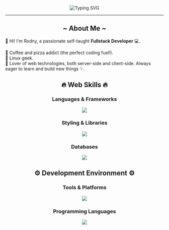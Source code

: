 <div align="center">
  <img src="https://readme-typing-svg.demolab.com?font=Fira+Code&weight=500&pause=1000&color=3DF710&center=true&vCenter=true&width=435&lines=Hi+there!+My+name+is+Rodny+Estrada%F0%9F%91%8B%F0%9F%8F%BC;I'm+a+Fullstack+developer+%F0%9F%91%BD" alt="Typing SVG" />
</div>

---

<div align="center">
  <h2> ~ About Me ~ </h2>
</div>

👋 Hi! I'm Rodny, a passionate self-taught **Fullstack Developer** 💻.

🍕 Coffee and pizza addict (the perfect coding fuel!).  
🐧 Linux geek.  
🤖 Lover of web technologies, both server-side and client-side. Always eager to learn and build new things ✨.

<div align="center">
  <h2>🔥 Web Skills 🔥</h2>
</div>

<div align="center">
  <h3>Languages & Frameworks</h3>
  <img src="https://skillicons.dev/icons?i=html,css,js,ts,nodejs,react,vue,angular,astro,electron"/>
</div>

<div align="center">
  <h3>Styling & Libraries</h3>
  <img src="https://skillicons.dev/icons?i=tailwind,bootstrap,mui,webpack,vite"/>
</div>

<div align="center">
  <h3>Databases</h3>
  <img src="https://skillicons.dev/icons?i=mongodb,postgres"/>
</div>

<div align="center">
  <h2> ⚙️ Development Environment ⚙️</h2>
</div>
<div align="center">
  <h3>Tools & Platforms</h3>
  <img src="https://skillicons.dev/icons?i=linux,git,docker,aws,azure"/>
</div>

<div align="center">
  <h3>Programming Languages</h3>
  <img src="https://skillicons.dev/icons?i=c,cpp,java,py"/>
</div>
